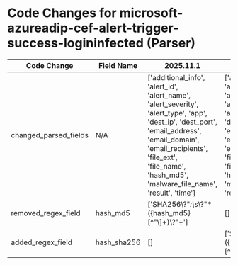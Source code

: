 # Code Changes for microsoft-azureadip-cef-alert-trigger-success-logininfected (Parser)

| Code Change | Field Name | 2025.11.1 | 2025.12.1 |
|-------------|------------|-----------|------------|
| changed_parsed_fields | N/A | ['additional_info', 'alert_id', 'alert_name', 'alert_severity', 'alert_type', 'app', 'dest_ip', 'dest_port', 'email_address', 'email_domain', 'email_recipients', 'file_ext', 'file_name', 'hash_md5', 'malware_file_name', 'result', 'time'] | ['additional_info', 'alert_id', 'alert_name', 'alert_severity', 'alert_type', 'app', 'dest_ip', 'dest_port', 'email_address', 'email_domain', 'email_recipients', 'file_ext', 'file_name', 'hash_sha256', 'malware_file_name', 'result', 'time'] |
| removed_regex_field | hash_md5 | ['SHA256\\?"*:\s*\\?"*({hash_md5}[^"\\]+)\\?"+'] | [] |
| added_regex_field | hash_sha256 | [] | ['SHA256\\?"*:\s*\\?"*({hash_sha256}[^"\\]+)\\?"+'] |